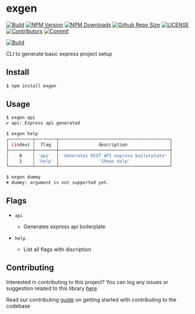 # exgen

[![Build](https://github.com/shikhar13012001/exgen/actions/workflows/nodejs.yml/badge.svg)](https://github.com/shikhar13012001/exgen/actions/workflows/nodejs.yml)
[![NPM Version](https://img.shields.io/npm/v/exgen.svg)](https://www.npmjs.com/package/exgen)
[![NPM Downloads](https://img.shields.io/npm/dt/exgen.svg)](https://www.npmjs.com/package/exgen)
[![Github Repo Size](https://img.shields.io/github/repo-size/shikhar13012001/exgen.svg)](https://github.com/shikhar13012001/exgen)
[![LICENSE](https://img.shields.io/npm/l/exgen.svg)](https://github.com/shikhar13012001/exgen/blob/master/LICENSE)
[![Contributors](https://img.shields.io/github/contributors/shikhar13012001/exgen.svg)](https://github.com/shikhar13012001/exgen/graphs/contributors)
[![Commit](https://img.shields.io/github/last-commit/shikhar13012001/exgen.svg)](https://github.com/shikhar13012001/exgen/commits/master)


[![Build](https://github.com/arshadkazmi42/exgen/actions/workflows/nodejs.yml/badge.svg)](https://github.com/arshadkazmi42/exgen/actions/workflows/nodejs.yml)

CLI to generate basic express project setup

## Install

```bash
$ npm install exgen
```

## Usage

```bash
$ exgen api
✔ api: Express api generated

$ exgen help
┌─────────┬────────┬──────────────────────────────────────────┐
│ (index) │  flag  │               description                │
├─────────┼────────┼──────────────────────────────────────────┤
│    0    │ 'api'  │ 'Generates REST API express boilerplate' │
│    1    │ 'help' │               'Shows help'               │
└─────────┴────────┴──────────────────────────────────────────┘

$ exgen dummy
✖ dummy: argument is not supported yet.
```

## Flags

- `api` 
  - Generates express api boilerplate

- `help`
  - List all flags with discription

## Contributing

Interested in contributing to this project?
You can log any issues or suggestion related to this library [here](https://github.com/arshadkazmi42/exgen/issues/new)

Read our contributing [guide](CONTRIBUTING.md) on getting started with contributing to the codebase
